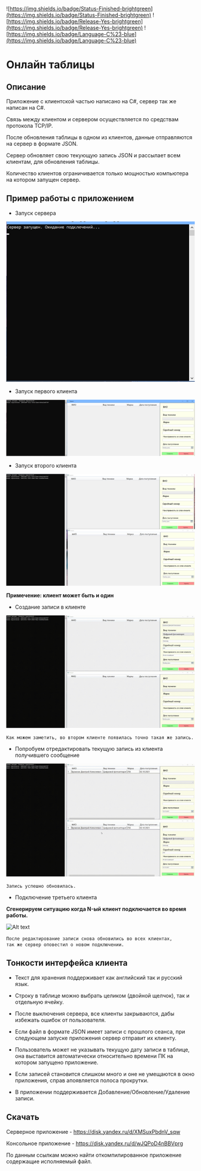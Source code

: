 ![https://img.shields.io/badge/Status-Finished-brightgreen](https://img.shields.io/badge/Status-Finished-brightgreen) 
![https://img.shields.io/badge/Release-Yes-brightgreen](https://img.shields.io/badge/Release-Yes-brightgreen) 
![https://img.shields.io/badge/Language-C%23-blue](https://img.shields.io/badge/Language-C%23-blue)

# Онлайн таблицы

## Описание 

Приложение с клиентской частью написано на C#, сервер так же написан на C#.

Связь между клиентом и сервером осуществляется по средствам протокола TCP/IP.

После обновления таблицы в одном из клиентов, данные отправляются на сервер в формате JSON.

Сервер обновляет свою текующую запись JSON и рассылает всем клиентам, для обновления таблицы.

Количество клиентов ограничивается только мощностью компьютера на котором запущен сервер.

## Пример работы с приложением

* Запуск сервера

![Alt text](content/server_start.png)

* Запуск первого клиента

![Alt text](content/start_client.png)

* Запуск второго клиента

![Alt text](content/start_two_client.png)

**Примечение: клиент может быть и один**

* Создание записи в клиенте

![Alt text](content/start.gif)
	
	Как можем заметить, во втором клиенте появилась точно такая же запись.
	
* Попробуем отредактировать текущую запись из клиента получившего сообщение

![Alt text](content/2_client.gif)

	Запись успешно обновилась.
	
* Подключение третьего клиента

**Сгенерируем ситуацию когда N-ый клиент подключается во время работы.**

![Alt text](content/3_client.gif)

	После редактирование записи снова обновились во всех клиентах, 
	так же сервер оповестил о новом подключении.
	

## Тонкости интерфейса клиента

* Текст для хранения поддерживает как английский так и русский язык.

* Строку в таблице можно выбрать целиком (двойной щелчок), так и отдельную ячейку.

* После выключения сервера, все клиенты закрываются, дабы избежать ошибок от пользователя.

* Если файл в формате JSON имеет записи с прошлого сеанса, при следующем запуске приложения сервер отправит их клиенту.

* Пользователь может не указывать текущую дату записи в таблице, она выставится автоматически относительно времени ПК на котором запущено приложение.

* Если записей становится слишком много и оне не умещаются в окно приложения, справ апоявляется полоса прокрутки.

* В приложении поддерживается Добавление/Обновление/Удаление записи.

## Скачать 

Серверное приложение - <https://disk.yandex.ru/d/XMSuxPbdnV_sqw>

Консольное приложение - <https://disk.yandex.ru/d/wJQPoD4nBBVprg>

По данным ссылкам можно найти откомпилированное приложение содержащие исполняемый файл.